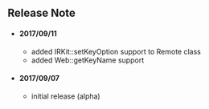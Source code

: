 ## Release Note

* #### 2017/09/11
  * added IRKit::setKeyOption support to Remote class
  * added Web::getKeyName support

* #### 2017/09/07
  * initial release (alpha)
